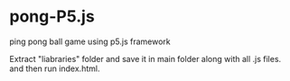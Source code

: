 # pong-P5.js
ping pong ball game using p5.js framework


Extract "liabraries" folder and save it in main folder along with all .js files. 
and then run index.html.
